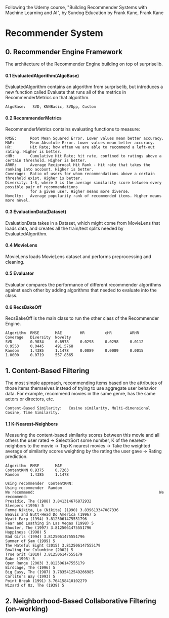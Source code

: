 Following the Udemy course, "Building Recommender Systems with Machine Learning and AI", by Sundog Education by Frank Kane, Frank Kane

# Recommender System
## 0. Recommender Engine Framework
The architecture of the Recommender Engine building on top of surpriselib.

#### 0.1 EvaluatedAlgorithm(AlgoBase)
EvaluatedAlgorithm contains an algorithm from surpriselib, but introduces a new function called Evaluate that runs all of the metrics in RecommenderMetrics on that algorithm.

    AlgoBase:   SVD, KNNBasic, SVDpp, Custom

#### 0.2 RecommenderMetrics
RecommenderMetrics contains evaluating functions to measure:

    RMSE:      Root Mean Squared Error. Lower values mean better accuracy.
    MAE:       Mean Absolute Error. Lower values mean better accuracy.
    HR:        Hit Rate; how often we are able to recommend a left-out rating. Higher is better.
    cHR:       Cumulative Hit Rate; hit rate, confined to ratings above a certain threshold. Higher is better.
    ARHR:      Average Reciprocal Hit Rank - Hit rate that takes the ranking into account. Higher is better.
    Coverage:  Ratio of users for whom recommendations above a certain threshold exist. Higher is better.
    Diversity: 1-S, where S is the average similarity score between every possible pair of recommendations
               for a given user. Higher means more diverse.
    Novelty:   Average popularity rank of recommended items. Higher means more novel.
    
#### 0.3 EvaluationData(Dataset)
EvaluationData takes in a Dataset, which might come from MovieLens that loads data, and creates all the train/test splits needed by EvaluatedAlgorithm.

#### 0.4 MovieLens
MovieLens loads MovieLens dataset and performs preprocessing and cleaning.

#### 0.5 Evaluator
Evaluator compares the performance of different recommender algorithms against each other by adding algorithms that needed to evaluate into the class.

#### 0.6 RecsBakeOff
RecsBakeOff is the main class to run the other class of the Recommender Engine.

    Algorithm  RMSE       MAE        HR         cHR        ARHR       Coverage   Diversity  Novelty   
    SVD        0.9034     0.6978     0.0298     0.0298     0.0112     0.9553     0.0445     491.5768  
    Random     1.4385     1.1478     0.0089     0.0089     0.0015     1.0000     0.0719     557.8365  

##
## 1. Content-Based Filtering
The most simple approach, recommending items based on the attributes of those items themselves instead of trying to use aggregate user behavior data. For example, recommend movies in the same genre, has the same actors or directors, etc.

    Content-Based Similarity:   Cosine similarity, Multi-dimensional Cosine, Time Similarity.

#### 1.1 K-Nearest-Neighbors
Measuring the content-based similarity scores between this movie and all others the user rated -> Select/Sort some number, K of the nearest-neighbors to the movie -> Top K nearest movies -> Take the weighted average of similarity scores weighting by the rating the user gave -> Rating prediction.

    Algorithm  RMSE       MAE       
    ContentKNN 0.9375     0.7263    
    Random     1.4385     1.1478 
    
    Using recommender  ContentKNN:                                      Using recommender  Random
    We recommend:                                                       We recommend:
    Presidio, The (1988) 3.841314676872932                              Sleepers (1996) 5
    Femme Nikita, La (Nikita) (1990) 3.839613347087336                  Beavis and Butt-Head Do America (1996) 5
    Wyatt Earp (1994) 3.8125061475551796                                Fear and Loathing in Las Vegas (1998) 5
    Shooter, The (1997) 3.8125061475551796                              Happiness (1998) 5
    Bad Girls (1994) 3.8125061475551796                                 Summer of Sam (1999) 5
    The Hateful Eight (2015) 3.812506147555179                          Bowling for Columbine (2002) 5
    True Grit (2010) 3.812506147555179                                  Babe (1995) 5
    Open Range (2003) 3.812506147555179                                 Birdcage, The (1996) 5
    Big Easy, The (1987) 3.7835412549266985                             Carlito's Way (1993) 5
    Point Break (1991) 3.764158410102279                                Wizard of Oz, The (1939) 5

##
## 2. Neighborhood-Based Collaborative Filtering (on-working)
